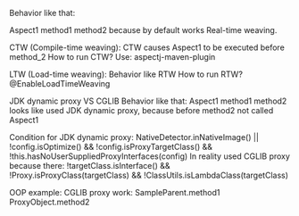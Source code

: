 Behavior like that: 

Aspect1
method1
method2
because by default works Real-time weaving.

CTW (Compile-time weaving):
CTW causes Aspect1 to be executed before method_2
How to run CTW? Use: aspectj-maven-plugin

LTW (Load-time weaving):
Behavior like RTW
How to run RTW? @EnableLoadTimeWeaving



JDK dynamic proxy VS CGLIB
Behavior like that:
Aspect1
method1
method2
looks like used JDK dynamic proxy, because before method2 not called Aspect1

Condition for JDK dynamic proxy:
NativeDetector.inNativeImage() || !config.isOptimize() && !config.isProxyTargetClass() && !this.hasNoUserSuppliedProxyInterfaces(config)
In reality used CGLIB proxy because there:
!targetClass.isInterface() && !Proxy.isProxyClass(targetClass) && !ClassUtils.isLambdaClass(targetClass)

OOP example:
CGLIB proxy work:
SampleParent.method1
ProxyObject.method2
